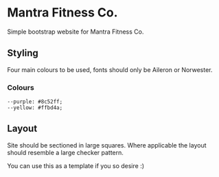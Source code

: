 # Mantra Fitness Co.
Simple bootstrap website for Mantra Fitness Co.

## Styling
Four main colours to be used, fonts should only be Aileron or Norwester.

### Colours
    --purple: #8c52ff;
    --yellow: #ffbd4a;

## Layout 
Site should be sectioned in large squares. Where applicable the layout should resemble a large checker pattern.

You can use this as a template if you so desire :)
